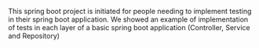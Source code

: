 This spring boot project is initiated for people needing to implement testing in their spring boot application. 
We showed an example of implementation of tests in each layer of a basic spring boot application (Controller, Service and Repository)
